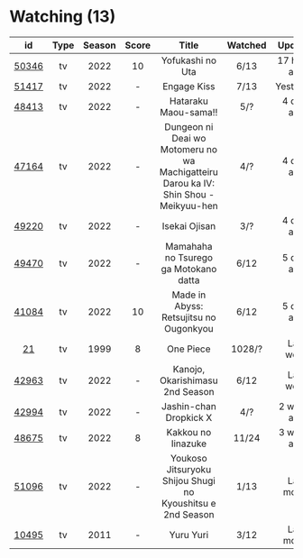 # Watching (13)

|                      id                      | Type | Season | Score |                                         Title                                        | Watched |    Updated   | Start Date |
| :------------------------------------------: | :--: | :----: | :---: | :----------------------------------------------------------------------------------: | :-----: | :----------: | :--------: |
| [50346](https://myanimelist.net/anime/50346) |  tv  |  2022  |   10  |                                   Yofukashi no Uta                                   |   6/13  | 17 hours ago | 07/08/2022 |
| [51417](https://myanimelist.net/anime/51417) |  tv  |  2022  |   -   |                                      Engage Kiss                                     |   7/13  |   Yesterday  | 07/03/2022 |
| [48413](https://myanimelist.net/anime/48413) |  tv  |  2022  |   -   |                                 Hataraku Maou-sama!!                                 |   5/?   |  4 days ago  | 07/15/2022 |
| [47164](https://myanimelist.net/anime/47164) |  tv  |  2022  |   -   | Dungeon ni Deai wo Motomeru no wa Machigatteiru Darou ka IV: Shin Shou - Meikyuu-hen |   4/?   |  4 days ago  | 07/22/2022 |
| [49220](https://myanimelist.net/anime/49220) |  tv  |  2022  |   -   |                                     Isekai Ojisan                                    |   3/?   |  4 days ago  | 07/08/2022 |
| [49470](https://myanimelist.net/anime/49470) |  tv  |  2022  |   -   |                         Mamahaha no Tsurego ga Motokano datta                        |   6/12  |  5 days ago  | 07/08/2022 |
| [41084](https://myanimelist.net/anime/41084) |  tv  |  2022  |   10  |                        Made in Abyss: Retsujitsu no Ougonkyou                        |   6/12  |  5 days ago  | 07/06/2022 |
|    [21](https://myanimelist.net/anime/21)    |  tv  |  1999  |   8   |                                       One Piece                                      |  1028/? |   Last week  | 01/01/2014 |
| [42963](https://myanimelist.net/anime/42963) |  tv  |  2022  |   -   |                            Kanojo, Okarishimasu 2nd Season                           |   6/12  |   Last week  | 07/02/2022 |
| [42994](https://myanimelist.net/anime/42994) |  tv  |  2022  |   -   |                                Jashin-chan Dropkick X                                |   4/?   |  2 weeks ago | 07/15/2022 |
| [48675](https://myanimelist.net/anime/48675) |  tv  |  2022  |   8   |                                  Kakkou no Iinazuke                                  |  11/24  |  3 weeks ago | 04/25/2022 |
| [51096](https://myanimelist.net/anime/51096) |  tv  |  2022  |   -   |              Youkoso Jitsuryoku Shijou Shugi no Kyoushitsu e 2nd Season              |   1/13  |  Last month  | 07/05/2022 |
| [10495](https://myanimelist.net/anime/10495) |  tv  |  2011  |   -   |                                       Yuru Yuri                                      |   3/12  |  Last month  | 06/30/2022 |